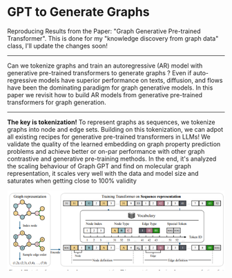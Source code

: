 # GPT to Generate Graphs 

Reproducing Results from the Paper: "Graph Generative Pre-trained Transformer". This is done for my "knowledge discovery from graph data" class, I'll update the changes soon!
***
Can we tokenize graphs and train an autoregressive (AR) model with generative pre-trained transformers to generate graphs ? Even if auto-regressive models have superior performance on texts, diffusion, and flows have been the dominating paradigm for graph generative models. In this paper we revisit how to build AR models from generative pre-trained transformers for graph generation. 

*** 
**The key is tokenization!** To represent graphs as sequences, we tokenize graphs into node and edge sets. Building on this tokenization, we can adpot all existing recipes for generative pre-trained transformers in LLMs! We validate the quality of the learned embedding on graph property prediction problems and achieve better or on-par performance with other graph contrastive and generative pre-training methods. In the end, it's analyzed the scaling behaviour of Graph GPT and find on molecular graph representation, it scales very well with the data and model size and saturates when getting close to 100% validity

![ALT TEXT](https://github.com/Biruk-Abere/Graph-GPT/blob/main/Screenshot%20from%202025-01-07%2007-50-31.png)
